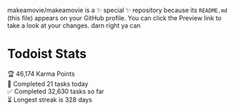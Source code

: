 makeamovie/makeamovie is a ✨ special ✨ repository because its `README.md` (this file) appears on your GitHub profile.
You can click the Preview link to take a look at your changes. darn right ya can

# Todoist Stats

<!-- TODO-IST:START -->
🏆  46,174 Karma Points           
🌸  Completed 21 tasks today           
✅  Completed 32,630 tasks so far           
⏳  Longest streak is 328 days
<!-- TODO-IST:END -->